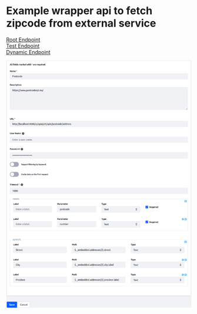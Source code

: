 # Example wrapper api to fetch zipcode from external service

[Root Endpoint](https://liferay71.ddns.net/o/apiaijeh/apis)  
[Test Endpoint](https://liferay71.ddns.net/o/apiaijeh/apis/postcode/test)  
[Dynamic Endpoint](https://liferay71.ddns.net/o/apiaijeh/apis/postcode/address?postcode=2315SC&number=6)  

![dataprovider config](./dataprovider.png "Example configuration for the dataprovider")

